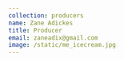 ```yaml
---
collection: producers
name: Zane Adickes
title: Producer
email: zaneadix@gmail.com
image: /static/me_icecream.jpg
---
```

